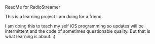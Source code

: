 ReadMe for RadioStreamer

This is a learning project I am doing for a friend.

I am doing this to teach my self iOS programming so updates will be intermittent and the code of sometimes questionable quality. But that is what learning is about. :)

